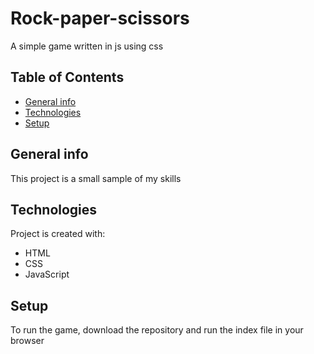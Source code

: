 # Rock-paper-scissors
A simple game written in js using css

 ## Table of Contents
* [General info](#general-info)
* [Technologies](#technologies)
* [Setup](#setup)

## General info
This project is a small sample of my skills
	
## Technologies
Project is created with:
* HTML
* CSS
* JavaScript
	
## Setup
To run the game, download the repository and run the index file in your browser